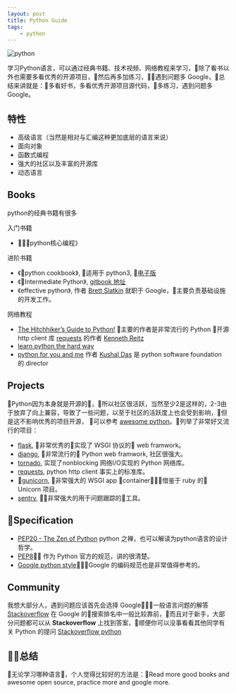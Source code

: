 ```yaml
---
layout: post
title: Python Guide
tags: 
    - python
---
```

![python](https://cdn-images-1.medium.com/max/1600/1*PPIp7twJJUknfohZqtL8pQ.png)

学习Python语言，可以通过经典书籍、技术视频、网络教程来学习，除了看书以外也需要多看优秀的开源项目，然后再多加练习，遇到问题多 Google，总结来讲就是：多看好书，多看优秀开源项目源代码，多练习，遇到问题多 Google。

## 特性

- 高级语言（当然是相对与汇编这种更加底层的语言来说）
- 面向对象
- 函数式编程
- 强大的社区以及丰富的开源库
- 动态语言

## Books

python的经典书籍有很多

入门书籍

- 《python核心编程》

进阶书籍

- 《python cookbook》, 适用于 python3, [电子版](https://python3-cookbook.readthedocs.io/zh_CN/latest/index.html)
- 《Intermediate Python》, [gitbook 地址](https://eastlakeside.gitbooks.io/interpy-zh/content/)
- 《effective python》, 作者 [Brett Slatkin](https://www.linkedin.com/in/bslatkin/) 就职于 Google，主要负责基础设施的开发工作。

网络教程

- [The Hitchhiker’s Guide to Python!](https://docs.python-guide.org/) 主要的作者是非常流行的 Python 开源 http client 库 [requests](https://github.com/requests/requests) 的作者 [Kenneth Reitz](https://github.com/kennethreitz)
- [learn python the hard way](https://learnpythonthehardway.org/book/)
- [python for you and me](https://pymbook.readthedocs.io/en/latest/) 作者 [Kushal Das](https://github.com/kushaldas) 是 python software foundation 的 director

## Projects

Python因为本身就是开源的，所以社区很活跃，当然至少2是这样的，2-3由于放弃了向上兼容，导致了一些问题，以至于社区的活跃度上也会受到影响，但是这不影响优秀的项目开源， 可以参考 [awesome python](https://github.com/vinta/awesome-python)。列举了非常好又流行的项目：

- [flask](https://github.com/pallets/flask), 非常优秀的实现了 WSGI 协议的 web framwork。
- [django](https://github.com/django/django), 非常流行的 Python web framwork, 社区很强大。
- [tornado](https://github.com/tornadoweb/tornado), 实现了nonblocking 网络I/O实现的 Python 网络库。
- [requests](https://github.com/requests/requests), python http client 事实上的标准库。
- [gunicorn](https://github.com/benoitc/gunicorn), 非常强大的 WSGI app container，借鉴于 ruby 的 Unicorn 项目。
- [sentry](https://github.com/getsentry/sentry), 非常强大的用于问题跟踪的工具。

## Specification

- [PEP20 - The Zen of Python](https://www.python.org/dev/peps/pep-0020/) python 之禅，也可以解读为python语言的设计哲学。
- [PEP8](https://www.python.org/dev/peps/pep-0008/) 作为 Python 官方的规范，讲的很清楚。
- [Google python style](https://github.com/google/styleguide/blob/gh-pages/pyguide.md)，Google 的编码规范也是非常值得参考的。

## Community

我想大部分人，遇到问题应该首先会选择 Google，一般语言问题的解答 [Stackoverflow](https://stackoverflow.com/) 在 Google 的搜索排名中一般比较靠前，而且对于新手，大部分问题都可以从 **Stackoverflow** 上找到答案，顺便你可以没事看看其他同学有关 Python 的提问 [Stackoverflow python](https://stackoverflow.com/questions/tagged/python)

## 总结

无论学习哪种语言，个人觉得比较好的方法是：Read more good books and awesome open source, practice more and google more.
